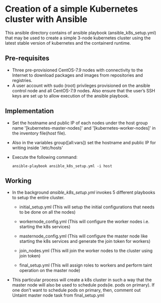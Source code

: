 # Creation of a simple Kubernetes cluster with Ansible

This ansible directory contains of ansible playbook (ansible_k8s_setup.yml) that may be used to create a simple 3-node kubernetes cluster using the latest stable version of kubernetes and the containerd runtime.

## Pre-requisites
- Three pre-provisioned CentOS-7.9 nodes with connectivity to the Internet to download packages and images from repositories and registries.
- A user account with sudo (root) privileges provisioned on the ansible control node and all CentOS-7.9 nodes. Also ensure that the user’s SSH keys are set up to allow execution of the ansible playbook.

## Implementation
- Set the hostname and public IP of each nodes under the host group name '[kubernetes-master-nodes]' and '[kubernetes-worker-nodes]' in the inventory file(*host* file).
- Also in the variables group([all:vars]) set the hostname and public IP for writing inside '/etc/hosts'
- Execute the following command:

      ansible-playbook ansible_k8s_setup.yml -i host

## Working
- In the background *ansible_k8s_setup.yml* invokes 5 different playbooks to setup the entire cluster.
    - initial_setup.yml (This will setup the initial configurations that needs to be done on all the nodes)

    - workernode_config.yml (This will configure the worker nodes i.e. starting the k8s services)

    - masternode_config.yml (This will configure the master node like starting the k8s services and generate the join token for workers)

    - join_nodes.yml (This will join the worker nodes to the cluster using join token)

    - final_setup.yml (This will assign roles to workers and perform taint operation on the master node)
- This particular process will create a k8s cluster in such a way that the master node will also be used to schedule pods(ie. pods on primary). If one don’t want to schedule pods on primary, then, comment out Untaint master node task from final_setup.yml
